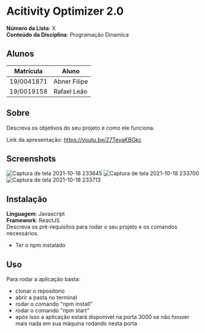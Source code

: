 # Acitivity Optimizer 2.0

**Número da Lista**: X<br>
**Conteúdo da Disciplina**: Programação Dinamica<br>

## Alunos
|Matrícula | Aluno |
| -- | -- |
| 19/0041871  |  Abner Filipe |
| 19/0019158  |  Rafael Leão |

## Sobre 
Descreva os objetivos do seu projeto e como ele funciona.

Link da apresentação: https://youtu.be/Z7TeyaKBGkc

## Screenshots
![Captura de tela 2021-10-18 233645](https://user-images.githubusercontent.com/54643266/137834461-ef188773-3d28-4b8f-bd7f-36e6f36057d5.png)
![Captura de tela 2021-10-18 233700](https://user-images.githubusercontent.com/54643266/137834471-3eac1575-388b-4345-823e-7297661c12b0.png)
![Captura de tela 2021-10-18 233713](https://user-images.githubusercontent.com/54643266/137834478-91a1851e-564f-4fad-9975-71058ea791e8.png)

## Instalação 
**Linguagem**: Javascript<br>
**Framework**: ReactJS<br>
Descreva os pré-requisitos para rodar o seu projeto e os comandos necessários.
- Ter o npm instalado

## Uso 
Para rodar a aplicação basta:
  - clonar o repositorio
  - abrir a pasta no terminal
  - rodar o comando "npm install"
  - rodar o comando "npm start"
  - após isso a aplicação estará disponível na porta 3000 se não houver mais nada em sua máquina rodando nesta porta




